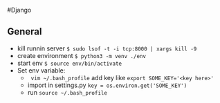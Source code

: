

#Django

## General
- kill runnin server `$ sudo lsof -t -i tcp:8000 | xargs kill -9`
- create environment `$ python3 -m venv ./env`
- start env `$ source env/bin/activate`
- Set env variable:
    - ` vim ~/.bash_profile` add key like `export SOME_KEY='<key here>'` 
    - import in settings.py `key = os.environ.get('SOME_KEY')`
    - run `source ~/.bash_profile`